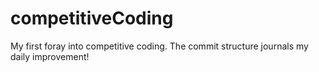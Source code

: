 # competitiveCoding
My first foray into competitive coding. The commit structure journals my daily improvement!
